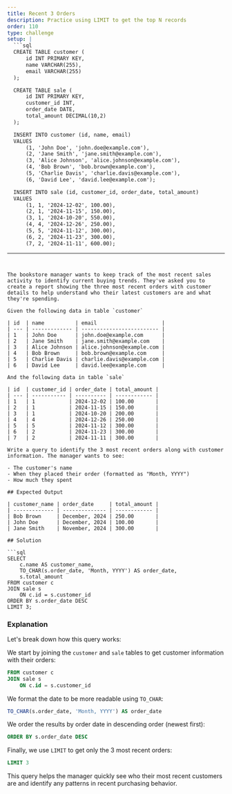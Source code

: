 ```yaml
---
title: Recent 3 Orders
description: Practice using LIMIT to get the top N records
order: 110
type: challenge
setup: |
  ```sql
  CREATE TABLE customer (
      id INT PRIMARY KEY,
      name VARCHAR(255),
      email VARCHAR(255)
  );

  CREATE TABLE sale (
      id INT PRIMARY KEY,
      customer_id INT,
      order_date DATE,
      total_amount DECIMAL(10,2)
  );

  INSERT INTO customer (id, name, email)
  VALUES 
      (1, 'John Doe', 'john.doe@example.com'),
      (2, 'Jane Smith', 'jane.smith@example.com'),
      (3, 'Alice Johnson', 'alice.johnson@example.com'),
      (4, 'Bob Brown', 'bob.brown@example.com'),
      (5, 'Charlie Davis', 'charlie.davis@example.com'),
      (6, 'David Lee', 'david.lee@example.com');

  INSERT INTO sale (id, customer_id, order_date, total_amount)
  VALUES 
      (1, 1, '2024-12-02', 100.00),
      (2, 1, '2024-11-15', 150.00),
      (3, 1, '2024-10-20', 550.00),
      (4, 4, '2024-12-26', 250.00),
      (5, 5, '2024-11-12', 300.00),
      (6, 2, '2024-11-23', 300.00),
      (7, 2, '2024-11-11', 600.00);
  ```
---
```


The bookstore manager wants to keep track of the most recent sales activity to identify current buying trends. They've asked you to create a report showing the three most recent orders with customer details to help understand who their latest customers are and what they're spending.

Given the following data in table `customer`

| id  | name          | email                     |
| --- | ------------- | ------------------------- |
| 1   | John Doe      | john.doe@example.com      |
| 2   | Jane Smith    | jane.smith@example.com    |
| 3   | Alice Johnson | alice.johnson@example.com |
| 4   | Bob Brown     | bob.brown@example.com     |
| 5   | Charlie Davis | charlie.davis@example.com |
| 6   | David Lee     | david.lee@example.com     |

And the following data in table `sale`

| id  | customer_id | order_date | total_amount |
| --- | ----------- | ---------- | ------------ |
| 1   | 1           | 2024-12-02 | 100.00       |
| 2   | 1           | 2024-11-15 | 150.00       |
| 3   | 1           | 2024-10-20 | 200.00       |
| 4   | 4           | 2024-12-26 | 250.00       |
| 5   | 5           | 2024-11-12 | 300.00       |
| 6   | 2           | 2024-11-23 | 300.00       |
| 7   | 2           | 2024-11-11 | 300.00       |

Write a query to identify the 3 most recent orders along with customer information. The manager wants to see:

- The customer's name
- When they placed their order (formatted as "Month, YYYY")
- How much they spent

## Expected Output

| customer_name | order_date     | total_amount |
| ------------- | -------------- | ------------ |
| Bob Brown     | December, 2024 | 250.00       |
| John Doe      | December, 2024 | 100.00       |
| Jane Smith    | November, 2024 | 300.00       |

## Solution

```sql
SELECT
    c.name AS customer_name,
    TO_CHAR(s.order_date, 'Month, YYYY') AS order_date,
    s.total_amount
FROM customer c
JOIN sale s
    ON c.id = s.customer_id
ORDER BY s.order_date DESC
LIMIT 3;
```

### Explanation

Let's break down how this query works:

We start by joining the `customer` and `sale` tables to get customer information with their orders:

```sql
FROM customer c
JOIN sale s
    ON c.id = s.customer_id
```

We format the date to be more readable using `TO_CHAR`:

```sql
TO_CHAR(s.order_date, 'Month, YYYY') AS order_date
```

We order the results by order date in descending order (newest first):

```sql
ORDER BY s.order_date DESC
```

Finally, we use `LIMIT` to get only the 3 most recent orders:

```sql
LIMIT 3
```

This query helps the manager quickly see who their most recent customers are and identify any patterns in recent purchasing behavior.
